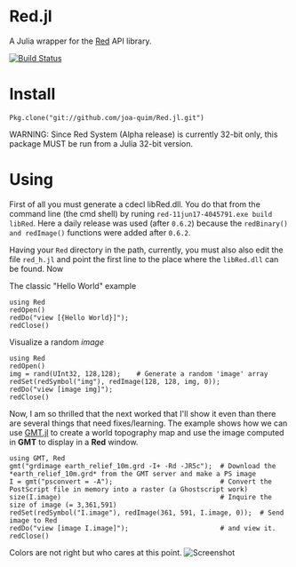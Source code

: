 # Red.jl
A Julia wrapper for the [Red](http://www.red-lang.org//) API library.

[![Build Status](https://travis-ci.org/joa-quim/Red.jl.svg?branch=master)](https://travis-ci.org/joa-quim/Red.jl)



Install
=======

    Pkg.clone("git://github.com/joa-quim/Red.jl.git")

WARNING: Since Red System (Alpha release) is currently 32-bit only, this package MUST be run from a Julia 32-bit version.


Using
=====

First of all you must generate a cdecl libRed.dll. You do that from the command line (the cmd shell) by runing ``red-11jun17-4045791.exe build libRed``. Here a daily release was used (after ``0.6.2``) because the ``redBinary() and redImage()`` functions were added after ``0.6.2``.

Having your ``Red`` directory in the path, currently, you must also also edit the file `red_h.jl` and point the first line to the place where the ``libRed.dll`` can be found. Now

The classic "Hello World" example

    using Red
    redOpen()
    redDo("view [{Hello World}]");
    redClose()

Visualize a random *image*

    using Red
    redOpen()
    img = rand(UInt32, 128,128);    # Generate a random 'image' array
    redSet(redSymbol("img"), redImage(128, 128, img, 0));
    redDo("view [image img]");
    redClose()

Now, I am so thrilled that the next worked that I'll show it even than there are several things that need fixes/learning. The example shows how we can use [GMT.jl](https://github.com/joa-quim/GMT.jl) to create a world topography map and use the image computed in **GMT** to display in a **Red** window.

    using GMT, Red
    gmt("grdimage earth_relief_10m.grd -I+ -Rd -JR5c");  # Download the  *earth_relief_10m.grd* from the GMT server and make a PS image
    I = gmt("psconvert = -A");                           # Convert the PostScript file in memory into a raster (a Ghostscript work)
    size(I.image)                                        # Inquire the size of image (= 3,361,591)
    redSet(redSymbol("I.image"), redImage(361, 591, I.image, 0));  # Send image to Red
    redDo("view [image I.image]");                       # and view it.
    redClose()

Colors are not right but who cares at this point.
![Screenshot](http://w3.ualg.pt/~jluis/first_GMT_Julia_Red.jpg)
